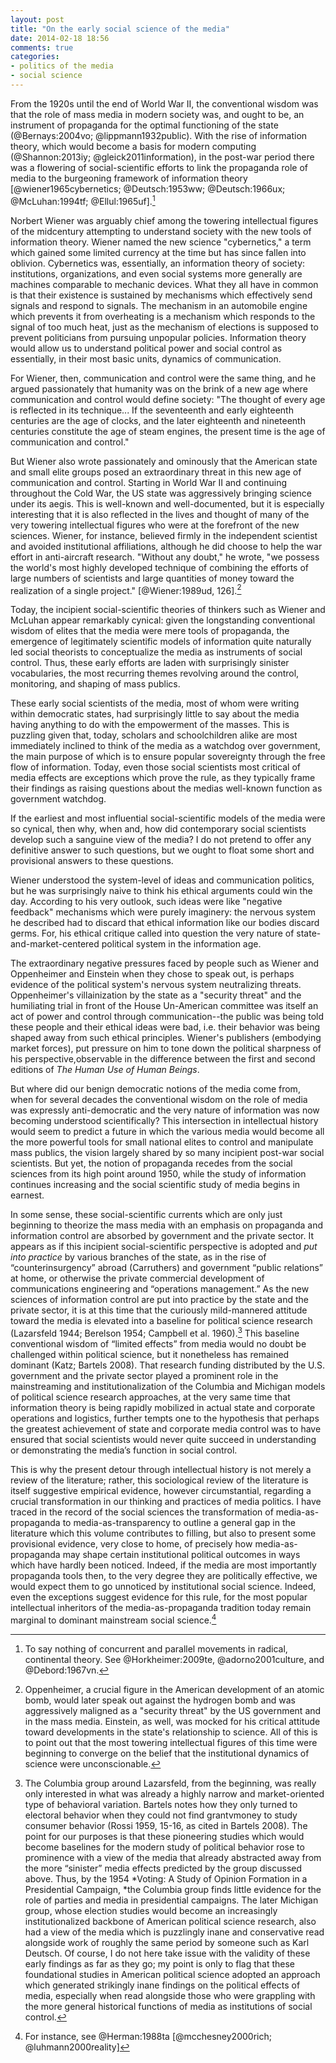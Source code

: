 ```yaml
---
layout: post
title: "On the early social science of the media"
date: 2014-02-18 18:56
comments: true
categories: 
- politics of the media
- social science
---
```


From the 1920s until the end of World War II, the conventional wisdom was that the role of mass
media in modern society was, and ought to be, an instrument of propaganda for the optimal
functioning of the state (@Bernays:2004vo; @lippmann1932public). With the rise of information theory, which would become a basis for modern computing (@Shannon:2013iy; @gleick2011information), in the post-war period there was a flowering of social-scientific efforts to link the propaganda role of media to the burgeoning framework of information theory [@wiener1965cybernetics; @Deutsch:1953ww; @Deutsch:1966ux; @McLuhan:1994tf; @Ellul:1965uf].[^radicals]

Norbert Wiener was arguably chief among the towering intellectual figures of the midcentury attempting to understand society with the new tools of information theory. Wiener named the new science "cybernetics," a term which gained some limited currency at the time but has since fallen into oblivion. Cybernetics was, essentially, an information theory of society: institutions, organizations, and even social systems more generally are machines comparable to mechanic devices. What they all have in common is that their existence is sustained by mechanisms which effectively send signals and respond to signals. The mechanism in an automobile engine which prevents it from overheating is a mechanism which responds to the signal of too much heat, just as the mechanism of elections is supposed to prevent politicians from pursuing unpopular policies. Information theory would allow us to understand political power and social control as essentially, in their most basic units, dynamics of communication.

For Wiener, then, communication and control were the same thing, and he argued passionately that humanity was on the brink of a new age where communication and control would define society: "The thought of every age is reflected in its technique... If the seventeenth and early eighteenth centuries are the age of clocks, and the later eighteenth and nineteenth centuries constitute the age of steam engines, the present time is the age of communication and control."

But Wiener also wrote passionately and ominously that the American state and small elite groups posed an extraordinary threat in this new age of communication and control. Starting in World War II and continuing throughout the Cold War, the US state was aggressively bringing science under its aegis. This is well-known and well-documented, but it is especially interesting that it is also reflected in the lives and thought of many of the very towering intellectual figures who were at the forefront of the new sciences. Wiener, for instance, believed firmly in the independent scientist and avoided institutional affiliations, although he did choose to help the war effort in anti-aircraft research. "Without any doubt," he wrote, "we possess the world's most highly developed technique of combining the efforts of large numbers of scientists and large quantities of money toward the realization of a single project." [@Wiener:1989ud, 126].[^oppandeinstein]

Today, the incipient social-scientific theories of thinkers such as Wiener and McLuhan appear remarkably cynical: given the longstanding conventional wisdom of elites that the media were mere tools of propaganda, the
emergence of legitimately scientific models of information quite naturally led social theorists to
conceptualize the media as instruments of social control. Thus, these early efforts are laden with
surprisingly sinister vocabularies, the most recurring themes revolving around the control,
monitoring, and shaping of mass publics.

These early social scientists of the media, most of whom were writing within democratic states, had
surprisingly little to say about the media having anything to do with the empowerment of the masses. This is puzzling given that, today, scholars and schoolchildren alike are most immediately inclined
to think of the media as a watchdog over government, the main purpose of which is to ensure popular
sovereignty through the free flow of information. Today, even those social scientists most critical
of media effects are exceptions which prove the rule, as they typically frame their findings as
raising questions about the medias well-known function as government watchdog.

If the earliest and most influential social-scientific models of the media were so cynical, then
why, when and, how did contemporary social scientists develop such a sanguine view of the media? I
do not pretend to offer any definitive answer to such questions, but we ought to float some short
and provisional answers to these questions.

Wiener understood the system-level of ideas and communication politics, but he was surprisingly naive to think his ethical arguments could win the day. According to his very outlook, such ideas were like "negative feedback" mechanisms which were purely imaginery: the nervous system he described had to discard that ethical information like our bodies discard germs. For, his ethical critique called into question the very nature of state-and-market-centered political system in the information age.

The extraordinary negative pressures faced by people such as Wiener and Oppenheimer and Einstein when they chose to speak out, is perhaps evidence of the political system's nervous system neutralizing threats. Oppenheimer's villainization by the state as a "security threat" and the humiliating trial in front of the House Un-American committee was itself an act of power and control through communication--the public was being told these people and their ethical ideas were bad, i.e. their behavior was being shaped away from such ethical principles. Wiener's publishers (embodying market forces), put pressure on him to tone down the political sharpness of his perspective,observable in the difference between the first and second editions of *The Human Use of Human Beings*.

But where did our benign democratic notions of the media come from, when for several decades the
conventional wisdom on the role of media was expressly anti-democratic and the very nature of
information was now becoming understood scientifically? This intersection in intellectual history
would seem to predict a future in which the various media would become all the more powerful tools
for small national elites to control and manipulate mass publics, the vision largely shared by so
many incipient post-war social scientists. But yet, the notion of propaganda recedes from the social
sciences from its high point around 1950, while the study of information continues increasing and
the social scientific study of media begins in earnest.

In some sense, these social-scientific currents which are only just beginning to theorize the mass
media with an emphasis on propaganda and information control are absorbed by government and the
private sector. It appears as if this incipient social-scientific perspective is adopted and *put
into practice* by various branches of the state, as in the rise of “counterinsurgency” abroad (Carruthers) and
government “public relations” at home, or otherwise the private commercial development of
communications engineering and “operations management.” As the new sciences of information control
are put into practice by the state and the private sector, it is at this time that the curiously
mild-mannered attitude toward the media is elevated into a baseline for political science research
(Lazarsfeld 1944; Berelson 1954; Campbell et al. 1960).[^mildmanners] This baseline conventional
wisdom of “limited effects” from media would no doubt be challenged within political science, but it
nonetheless has remained dominant (Katz; Bartels 2008). That research funding distributed by the
U.S. government and the private sector played a prominent role in the mainstreaming and
institutionalization of the Columbia and Michigan models of political science research approaches,
at the very same time that information theory is being rapidly mobilized in actual state and
corporate operations and logistics, further tempts one to the hypothesis that perhaps the greatest
achievement of state and corporate media control was to have ensured that social scientists would
never quite succeed in understanding or demonstrating the media’s function in social control.

This is why the present detour through intellectual history is not merely a review of the literature; rather, this sociological review of the literature is itself suggestive
empirical evidence, however circumstantial, regarding a crucial transformation in our thinking and
practices of media politics. I have traced in the record of the social sciences the transformation
of media-as-propaganda to media-as-transparency to outline a general gap in the literature which
this volume contributes to filling, but also to present some provisional evidence, very close to
home, of precisely how media-as-propaganda may shape certain institutional political outcomes in
ways which have hardly been noticed. Indeed, if the media are most importantly propaganda tools
then, to the very degree they are politically effective, we would expect them to go unnoticed by
institutional social science. Indeed, even the exceptions suggest evidence for this rule, for the
most popular intellectual inheritors of the media-as-propaganda tradition today remain marginal to
dominant mainstream social science.[^exceptions]


[^mildmanners]: The Columbia group around Lazarsfeld, from the beginning, was really only interested in what was already a highly narrow and market-oriented type of behavioral variation. Bartels notes how they only turned to electoral behavior when they could not find grantvmoney to study consumer behavior (Rossi 1959, 15-16, as cited in     Bartels 2008). The point for our purposes is that these pioneering studies which would become baselines for the modern study of political behavior rose to prominence with a view of the media that already abstracted away from the more “sinister” media effects predicted by the group discussed above. Thus, by the 1954 *Voting: A Study of Opinion Formation in a Presidential Campaign, *the Columbia group finds little evidence for the role of parties and media in presidential campaigns. The later Michigan group, whose election studies would become an increasingly institutionalized backbone of American political science research, also had a view of the media which is puzzlingly inane and conservative read alongside work of roughly the same period by someone such as Karl Deutsch. Of course, I do not here take issue with the validity of these early findings as far as they go; my point is only to flag that these foundational studies in American political science adopted an approach which  generated strikingly inane findings on the political effects of media, especially when read alongside those who were grappling with the more general historical functions of media as institutions of social control.

[^exceptions]: For instance, see @Herman:1988ta [@mcchesney2000rich; @luhmann2000reality]

[^radicals]: To say nothing of concurrent and parallel movements in radical, continental theory. See
@Horkheimer:2009te, @adorno2001culture, and @Debord:1967vn.

[^oppandeinstein]: Oppenheimer, a crucial figure in the American development of an atomic bomb, would later speak out against the hydrogen bomb and was aggressively maligned as a "security threat" by the US government and in the mass media. Einstein, as well, was mocked for his critical attitude toward developments in the state's relationship to science. All of this is to point out that the most towering intellectual figures of this time were beginning to converge on the belief that the institutional dynamics of science were unconscionable.